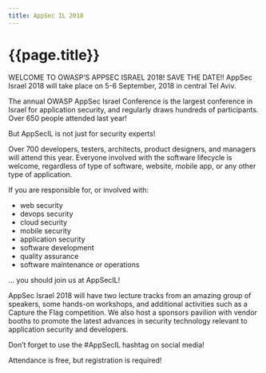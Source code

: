 ```yaml
---
title: AppSec IL 2018
---
```


# {{page.title}}


WELCOME TO OWASP’S APPSEC ISRAEL 2018!
SAVE THE DATE!!
AppSec Israel 2018 will take place on 5-6 September, 2018 in central Tel Aviv.


The annual OWASP AppSec Israel Conference is the largest conference in Israel for application security,
and regularly draws hundreds of participants. Over 650 people attended last year!


But AppSecIL is not just for security experts!


Over 700 developers, testers, architects, product designers, and managers will attend this year.
Everyone involved with the software lifecycle is welcome, regardless of type of software, website, mobile app, or any other type of application.


If you are responsible for, or involved with:


* web security
* devops security
* cloud security
* mobile security
* application security
* software development
* quality assurance
* software maintenance or operations

… you should join us at AppSecIL!


AppSec Israel 2018 will have two lecture tracks from an amazing group of speakers, some hands-on workshops, and additional activities such as a Capture the Flag competition. 
We also host a sponsors pavilion with vendor booths to promote the latest advances in security technology relevant to application security and developers.


Don’t forget to use the #AppSecIL hashtag on social media!


Attendance is free, but registration is required!
